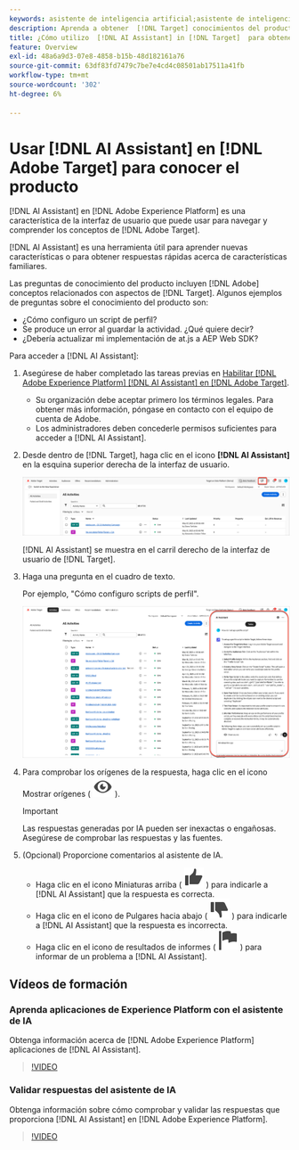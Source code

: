 ```yaml
---
keywords: asistente de inteligencia artificial;asistente de inteligencia artificial
description: Aprenda a obtener  [!DNL Target] conocimientos del producto con [!DNL AI Assistant].
title: ¿Cómo utilizo  [!DNL AI Assistant] in [!DNL Target]  para obtener conocimientos del producto?
feature: Overview
exl-id: 48a6a9d3-07e8-4858-b15b-48d182161a76
source-git-commit: 63df83fd7479c7be7e4cd4c08501ab17511a41fb
workflow-type: tm+mt
source-wordcount: '302'
ht-degree: 6%

---
```


# Usar [!DNL AI Assistant] en [!DNL Adobe Target] para conocer el producto

[!DNL AI Assistant] en [!DNL Adobe Experience Platform] es una característica de la interfaz de usuario que puede usar para navegar y comprender los conceptos de [!DNL Adobe Target].

[!DNL AI Assistant] es una herramienta útil para aprender nuevas características o para obtener respuestas rápidas acerca de características familiares.

Las preguntas de conocimiento del producto incluyen [!DNL Adobe] conceptos relacionados con aspectos de [!DNL Target]. Algunos ejemplos de preguntas sobre el conocimiento del producto son:

* ¿Cómo configuro un script de perfil?
* Se produce un error al guardar la actividad. ¿Qué quiere decir?
* ¿Debería actualizar mi implementación de at.js a AEP Web SDK?

Para acceder a [!DNL AI Assistant]:

1. Asegúrese de haber completado las tareas previas en [Habilitar [!DNL Adobe Experience Platform] [!DNL AI Assistant] en [!DNL Adobe Target]](/help/main/c-intro/enabling-ai-assistant.md).

   * Su organización debe aceptar primero los términos legales. Para obtener más información, póngase en contacto con el equipo de cuenta de Adobe.
   * Los administradores deben concederle permisos suficientes para acceder a [!DNL AI Assistant].

1. Desde dentro de [!DNL Target], haga clic en el icono **[!DNL AI Assistant]** en la esquina superior derecha de la interfaz de usuario.

   ![icono del Asistente de IA](/help/main/c-intro/assets/ai-assistant-icon.png)

   [!DNL AI Assistant] se muestra en el carril derecho de la interfaz de usuario de [!DNL Target].

1. Haga una pregunta en el cuadro de texto.

   Por ejemplo, &quot;Cómo configuro scripts de perfil&quot;.

   ![Asistente de IA con respuesta](/help/main/c-intro/assets/ai-assistant-answer.png)

1. Para comprobar los orígenes de la respuesta, haga clic en el icono Mostrar orígenes ( ![icono Mostrar orígenes](/help/main/assets/icons/Visibility.svg) ).

   >[!IMPORTANT]
   >
   >Las respuestas generadas por IA pueden ser inexactas o engañosas. Asegúrese de comprobar las respuestas y las fuentes.

1. (Opcional) Proporcione comentarios al asistente de IA.

   * Haga clic en el icono Miniaturas arriba ( ![Icono Miniaturas arriba](/help/main/assets/icons/ThumbUp.svg) ) para indicarle a [!DNL AI Assistant] que la respuesta es correcta.
   * Haga clic en el icono de Pulgares hacia abajo ( ![Icono de Pulgares hacia abajo](/help/main/assets/icons/ThumbDown.svg) ) para indicarle a [!DNL AI Assistant] que la respuesta es incorrecta.
   * Haga clic en el icono de resultados de informes ( ![icono de resultados de informes](/help/main/assets/icons/Flag.svg) ) para informar de un problema a [!DNL AI Assistant].

## Vídeos de formación

### Aprenda aplicaciones de Experience Platform con el asistente de IA

Obtenga información acerca de [!DNL Adobe Experience Platform] aplicaciones de [!DNL AI Assistant].

>[!VIDEO](https://video.tv.adobe.com/v/3441027/?learn=on&#x26;enablevpops&captions=spa)

### Validar respuestas del asistente de IA

Obtenga información sobre cómo comprobar y validar las respuestas que proporciona [!DNL AI Assistant] en [!DNL Adobe Experience Platform].

>[!VIDEO](https://video.tv.adobe.com/v/3441741/?learn=on&#x26;enablevpops&captions=spa)
